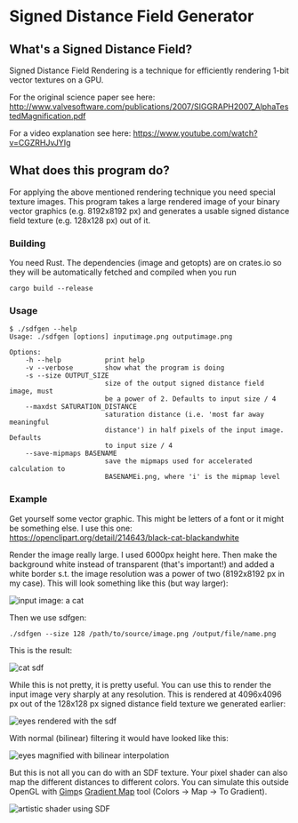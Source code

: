 # Signed Distance Field Generator

## What's a Signed Distance Field?

Signed Distance Field Rendering is a technique for efficiently rendering 1-bit vector textures on a GPU.

For the original science paper see here: http://www.valvesoftware.com/publications/2007/SIGGRAPH2007_AlphaTestedMagnification.pdf

For a video explanation see here: https://www.youtube.com/watch?v=CGZRHJvJYIg

## What does this program do?

For applying the above mentioned rendering technique you need special texture images. This program takes a large rendered image of your binary vector graphics (e.g. 8192x8192 px) and generates a usable signed distance field texture (e.g. 128x128 px) out of it.

### Building

You need Rust. The dependencies (image and getopts) are on crates.io so they will be automatically fetched and compiled when you run

	cargo build --release

### Usage

	$ ./sdfgen --help
	Usage: ./sdfgen [options] inputimage.png outputimage.png

	Options:
		-h --help           print help
		-v --verbose        show what the program is doing
		-s --size OUTPUT_SIZE
		                    size of the output signed distance field image, must
		                    be a power of 2. Defaults to input size / 4
		--maxdst SATURATION_DISTANCE
		                    saturation distance (i.e. 'most far away meaningful
		                    distance') in half pixels of the input image. Defaults
		                    to input size / 4
		--save-mipmaps BASENAME
		                    save the mipmaps used for accelerated calculation to
		                    BASENAMEi.png, where 'i' is the mipmap level

### Example

Get yourself some vector graphic. This might be letters of a font or it might be something else. I use this one: https://openclipart.org/detail/214643/black-cat-blackandwhite

Render the image really large. I used 6000px height here. Then make the background white instead of transparent (that's important!) and added a white border s.t. the image resolution was a power of two (8192x8192 px in my case). This will look something like this (but way larger):

![input image: a cat](http://cberhard.de/github/sdfgen/cat256.png)

Then we use sdfgen:

	./sdfgen --size 128 /path/to/source/image.png /output/file/name.png

This is the result:

![cat sdf](http://cberhard.de/github/sdfgen/catsdf.png)

While this is not pretty, it is pretty useful. You can use this to render the input image very sharply at any resolution. This is rendered at 4096x4096 px out of the 128x128 px signed distance field texture we generated earlier:

![eyes rendered with the sdf](http://cberhard.de/github/sdfgen/eyessdf.png)

With normal (bilinear) filtering it would have looked like this:

![eyes magnified with bilinear interpolation](http://cberhard.de/github/sdfgen/eyes.png)

But this is not all you can do with an SDF texture. Your pixel shader can also map the different distances to different colors. You can simulate this outside OpenGL with [Gimp](http://en.wikipedia.org/wiki/GIMP)s [Gradient Map](http://docs.gimp.org/en/plug-in-gradmap.html) tool (Colors -> Map -> To Gradient).

![artistic shader using SDF](http://cberhard.de/github/sdfgen/catsdfarts.jpg)
